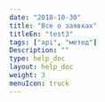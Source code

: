 ```yaml
---
date: "2018-10-30"
title: "Все о заявках"
titleEn: "test3"
tags: ["api", "метод"]
Description: ""
type: help_doc
layout: help_doc
weight: 3
menuIcon: truck
---
```


